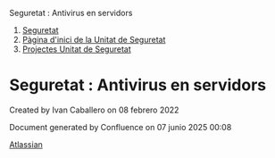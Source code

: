 Seguretat : Antivirus en servidors  

1.  [Seguretat](index.md)
2.  [Pàgina d'inici de la Unitat de Seguretat](15368362.md)
3.  [Projectes Unitat de Seguretat](Projectes-Unitat-de-Seguretat_41517821.md)

Seguretat : Antivirus en servidors
==================================

Created by Ivan Caballero on 08 febrero 2022

Document generated by Confluence on 07 junio 2025 00:08

[Atlassian](http://www.atlassian.com/)